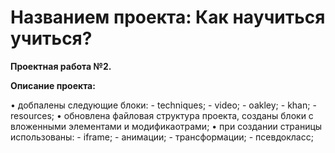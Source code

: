 # Названием проекта: Как научиться учиться?
**Проектная работа №2.**

**Описание проекта:**

  • добпалены следующие блоки:
    - techniques;
    - video;
    - oakley;
    - khan;
    - resources;
  • обновлена файловая структура проекта, созданы блоки с вложенными
    элементами и модификаотрами;
  • при создании страницы использованы:
    - iframe;
    - анимации;
    - трансформации;
    - псевдокласс;
